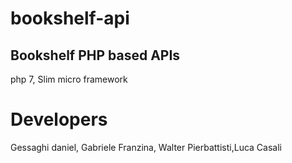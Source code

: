 # bookshelf-api
## Bookshelf PHP based APIs

php 7, Slim micro framework

# Developers
Gessaghi daniel, Gabriele Franzina, Walter Pierbattisti,Luca Casali
